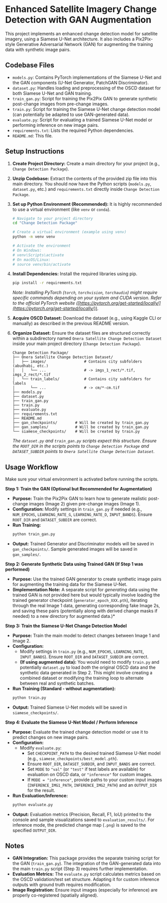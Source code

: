 # Enhanced Satellite Imagery Change Detection with GAN Augmentation

This project implements an enhanced change detection model for satellite imagery, using a Siamese U-Net architecture. It also includes a Pix2Pix-style Generative Adversarial Network (GAN) for augmenting the training data with synthetic image pairs.

## Codebase Files

*   `models.py`: Contains PyTorch implementations of the Siamese U-Net and the GAN components (U-Net Generator, PatchGAN Discriminator).
*   `dataset.py`: Handles loading and preprocessing of the OSCD dataset for both Siamese U-Net and GAN training.
*   `train_gan.py`: Script for training the Pix2Pix GAN to generate synthetic post-change images from pre-change images.
*   `train.py`: Script for training the Siamese U-Net change detection model (can potentially be adapted to use GAN-generated data).
*   `evaluate.py`: Script for evaluating a trained Siamese U-Net model or performing inference on new image pairs.
*   `requirements.txt`: Lists the required Python dependencies.
*   `README.md`: This file.

## Setup Instructions

1.  **Create Project Directory:**
    Create a main directory for your project (e.g., `Change Detection Package`).

2.  **Unzip Codebase:**
    Extract the contents of the provided zip file into this main directory. You should now have the Python scripts (`models.py`, `dataset.py`, etc.) and `requirements.txt` directly inside `Change Detection Package`.

3.  **Set up Python Environment (Recommended):**
    It is highly recommended to use a virtual environment (like `venv` or `conda`).
    ```bash
    # Navigate to your project directory
    cd "Change Detection Package"

    # Create a virtual environment (example using venv)
    python -m venv venv

    # Activate the environment
    # On Windows:
    # venv\Scripts\activate
    # On macOS/Linux:
    # source venv/bin/activate
    ```

4.  **Install Dependencies:**
    Install the required libraries using pip.
    ```bash
    pip install -r requirements.txt
    ```
    *Note: Installing PyTorch (`torch`, `torchvision`, `torchaudio`) might require specific commands depending on your system and CUDA version. Refer to the official PyTorch website ([https://pytorch.org/get-started/locally/](https://pytorch.org/get-started/locally/)).*

5.  **Acquire OSCD Dataset:**
    Download the dataset (e.g., using Kaggle CLI or manually) as described in the previous README version.

6.  **Organize Dataset:**
    Ensure the dataset files are structured correctly within a subdirectory named `Onera Satellite Change Detection Dataset` inside your main project directory (`Change Detection Package`).
    ```
    Change Detection Package/
    ├── Onera Satellite Change Detection Dataset/
    │   ├── images/                 # Contains city subfolders (abudhabi, etc.)
    │   │   └── ...                 # -> imgs_1_rect/*.tif, imgs_2_rect/*.tif
    │   └── train_labels/           # Contains city subfolders for labels
    │       └── ...                 # -> cm/*-cm.tif
    ├── models.py
    ├── dataset.py
    ├── train_gan.py
    ├── train.py
    ├── evaluate.py
    ├── requirements.txt
    ├── README.md
    ├── gan_checkpoints/        # Will be created by train_gan.py
    ├── gan_samples/            # Will be created by train_gan.py
    └── siamese_checkpoints/    # Will be created by train.py
    ```
    *The `dataset.py` and `train_gan.py` scripts expect this structure. Ensure the `ROOT_DIR` in the scripts points to `Change Detection Package` and `DATASET_SUBDIR` points to `Onera Satellite Change Detection Dataset`.* 

## Usage Workflow

Make sure your virtual environment is activated before running the scripts.

**Step 1: Train the GAN (Optional but Recommended for Augmentation)**

*   **Purpose:** Train the Pix2Pix GAN to learn how to generate realistic post-change images (Image 2) given pre-change images (Image 1).
*   **Configuration:** Modify settings in `train_gan.py` if needed (e.g., `NUM_EPOCHS`, `LEARNING_RATE_G`, `LEARNING_RATE_D`, `INPUT_BANDS`). Ensure `ROOT_DIR` and `DATASET_SUBDIR` are correct.
*   **Run Training:**
    ```bash
    python train_gan.py
    ```
*   **Output:** Trained Generator and Discriminator models will be saved in `gan_checkpoints/`. Sample generated images will be saved in `gan_samples/`.

**Step 2: Generate Synthetic Data using Trained GAN (If Step 1 was performed)**

*   **Purpose:** Use the trained GAN generator to create synthetic image pairs for augmenting the training data for the Siamese U-Net.
*   **(Implementation Note:** A separate script for *generating* data using the trained GAN is not provided here but would typically involve loading the trained generator checkpoint (`generator_epoch_XXX.pth`), iterating through the real Image 1 data, generating corresponding fake Image 2s, and saving these pairs (potentially along with derived change masks if needed) to a new directory for augmented data.)*

**Step 3: Train the Siamese U-Net Change Detection Model**

*   **Purpose:** Train the main model to detect changes between Image 1 and Image 2.
*   **Configuration:**
    *   Modify settings in `train.py` (e.g., `NUM_EPOCHS`, `LEARNING_RATE`, `INPUT_BANDS`). Ensure `ROOT_DIR` and `DATASET_SUBDIR` are correct.
    *   **(If using augmented data):** You would need to modify `train.py` and potentially `dataset.py` to load *both* the original OSCD data and the synthetic data generated in Step 2. This might involve creating a combined dataset or modifying the training loop to alternate between real and synthetic batches.
*   **Run Training (Standard - without augmentation):**
    ```bash
    python train.py
    ```
*   **Output:** Trained Siamese U-Net models will be saved in `siamese_checkpoints/`.

**Step 4: Evaluate the Siamese U-Net Model / Perform Inference**

*   **Purpose:** Evaluate the trained change detection model or use it to predict changes on new image pairs.
*   **Configuration:**
    *   Modify `evaluate.py`:
        *   Set `CHECKPOINT_PATH` to the desired trained Siamese U-Net model (e.g., `siamese_checkpoints/best_model.pth`).
        *   Ensure `ROOT_DIR`, `DATASET_SUBDIR`, and `INPUT_BANDS` are correct.
        *   Set `MODE` to `"val"` (or `"test"` if test labels are available) for evaluation on OSCD data, or `"inference"` for custom images.
        *   If `MODE = "inference"`, provide paths to your custom input images (`INFERENCE_IMG1_PATH`, `INFERENCE_IMG2_PATH`) and an `OUTPUT_DIR` for the result.
*   **Run Evaluation/Inference:**
    ```bash
    python evaluate.py
    ```
*   **Output:** Evaluation metrics (Precision, Recall, F1, IoU) printed to the console and sample visualizations saved to `evaluation_results/`. For inference mode, the predicted change map (`.png`) is saved to the specified `OUTPUT_DIR`.

## Notes

*   **GAN Integration:** This package provides the separate training script for the GAN (`train_gan.py`). The integration of the GAN-generated data into the main `train.py` script (Step 3) requires further implementation.
*   **Evaluation Metrics:** The `evaluate.py` script calculates metrics based on the OSCD validation/test set structure. Adapting it for custom inference outputs with ground truth requires modification.
*   **Image Registration:** Ensure input images (especially for inference) are properly co-registered (spatially aligned).

